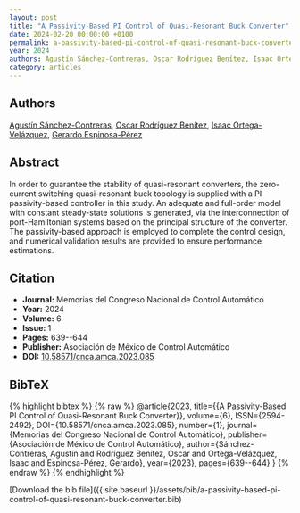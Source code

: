 ```yaml
---
layout: post
title: "A Passivity-Based PI Control of Quasi-Resonant Buck Converter"
date: 2024-02-20 00:00:00 +0100
permalink: a-passivity-based-pi-control-of-quasi-resonant-buck-converter
year: 2024
authors: Agustín Sánchez-Contreras, Oscar Rodríguez Benítez, Isaac Ortega-Velázquez, Gerardo Espinosa-Pérez
category: articles
---
```

 
## Authors
[Agustín Sánchez-Contreras](authors/agustin-sanchez-contreras), [Oscar Rodríguez Benítez](authors/oscar-rodriguez-benitez), [Isaac Ortega-Velázquez](authors/isaac-ortega-velazquez), [Gerardo Espinosa-Pérez](authors/gerardo-espinosa-perez)
 
## Abstract
In order to guarantee the stability of quasi-resonant converters, the zero-current switching quasi-resonant buck topology is supplied with a PI passivity-based controller in this study. An adequate and full-order model with constant steady-state solutions is generated, via the interconnection of port-Hamiltonian systems based on the principal structure of the converter. The passivity-based approach is employed to complete the control design, and numerical validation results are provided to ensure performance estimations.
 
## Citation
- **Journal:** Memorias del Congreso Nacional de Control Automático
- **Year:** 2024
- **Volume:** 6
- **Issue:** 1
- **Pages:** 639--644
- **Publisher:** Asociación de México de Control Automático
- **DOI:** [10.58571/cnca.amca.2023.085](https://doi.org/10.58571/cnca.amca.2023.085)
 
## BibTeX
{% highlight bibtex %}
{% raw %}
@article{2023,
  title={{A Passivity-Based PI Control of Quasi-Resonant Buck Converter}},
  volume={6},
  ISSN={2594-2492},
  DOI={10.58571/cnca.amca.2023.085},
  number={1},
  journal={Memorias del Congreso Nacional de Control Automático},
  publisher={Asociación de México de Control Automático},
  author={Sánchez-Contreras, Agustín and Rodríguez Benítez, Oscar and Ortega-Velázquez, Isaac and Espinosa-Pérez, Gerardo},
  year={2023},
  pages={639--644}
}
{% endraw %}
{% endhighlight %}
 
[Download the bib file]({{ site.baseurl }}/assets/bib/a-passivity-based-pi-control-of-quasi-resonant-buck-converter.bib)
 
